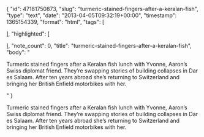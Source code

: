 {
  "id": 47181750873,
  "slug": "turmeric-stained-fingers-after-a-keralan-fish",
  "type": "text",
  "date": "2013-04-05T09:32:19+00:00",
  "timestamp": 1365154339,
  "format": "html",
  "tags": [

  ],
  "highlighted": [

  ],
  "note_count": 0,
  "title": "turmeric-stained-fingers-after-a-keralan-fish",
  "body": "<p>Turmeric stained fingers after a Keralan fish lunch with Yvonne, Aaron&rsquo;s Swiss diplomat friend. They&rsquo;re swapping stories of building collapses in Dar es Salaam. After ten years abroad she&rsquo;s returning to Switzerland and bringing her British Enfield motorbikes with her.</p>"
}

<p>Turmeric stained fingers after a Keralan fish lunch with Yvonne, Aaron&rsquo;s Swiss diplomat friend. They&rsquo;re swapping stories of building collapses in Dar es Salaam. After ten years abroad she&rsquo;s returning to Switzerland and bringing her British Enfield motorbikes with her.</p>